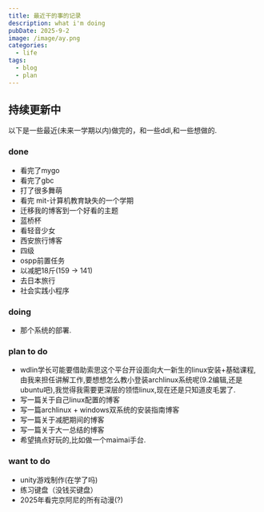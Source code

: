 ```yaml
---
title: 最近干的事的记录 
description: what i'm doing
pubDate: 2025-9-2
image: /image/ay.png
categories:
  - life
tags:
  - blog
  - plan
---
```


## 持续更新中

以下是一些最近(未来一学期以内)做完的，和一些ddl,和一些想做的.

### done

- 看完了mygo
- 看完了gbc
- 打了很多舞萌
- 看完 mit-计算机教育缺失的一个学期
- 迁移我的博客到一个好看的主题
- 蓝桥杯
- 看轻音少女
- 西安旅行博客
- 四级
- ospp前置任务
- 以减肥18斤(159 -> 141)
- 去日本旅行
- 社会实践小程序

### doing

- 那个系统的部署.


### plan to do

- wdlin学长可能要借助索思这个平台开设面向大一新生的linux安装+基础课程,由我来担任讲解工作,要想想怎么教小登装archlinux系统呢(9.2编辑,还是ubuntu吧),我觉得我需要更深层的领悟linux,现在还是只知道皮毛罢了.
- 写一篇关于自己linux配置的博客
- 写一篇archlinux + windows双系统的安装指南博客
- 写一篇关于减肥期间的博客
- 写一篇关于大一总结的博客
- 希望搞点好玩的,比如做一个maimai手台.

### want to do

- unity游戏制作(在学了吗)
- 练习键盘（没钱买键盘）
- 2025年看完京阿尼的所有动漫(?)
